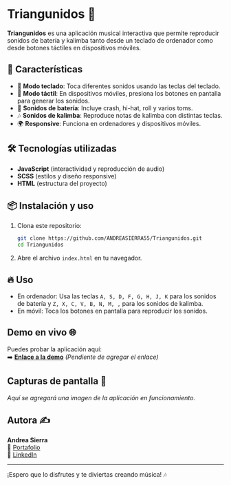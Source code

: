 # Triangunidos 🎵

**Triangunidos** es una aplicación musical interactiva que permite reproducir sonidos de batería y kalimba tanto desde un teclado de ordenador como desde botones táctiles en dispositivos móviles.

## 🚀 Características

- 🎹 **Modo teclado**: Toca diferentes sonidos usando las teclas del teclado.
- 📱 **Modo táctil**: En dispositivos móviles, presiona los botones en pantalla para generar los sonidos.
- 🥁 **Sonidos de batería**: Incluye crash, hi-hat, roll y varios toms.
- 🎶 **Sonidos de kalimba**: Reproduce notas de kalimba con distintas teclas.
- 🌍 **Responsive**: Funciona en ordenadores y dispositivos móviles.

## 🛠️ Tecnologías utilizadas

- **JavaScript** (interactividad y reproducción de audio)
- **SCSS** (estilos y diseño responsive)
- **HTML** (estructura del proyecto)

## 📦 Instalación y uso

1. Clona este repositorio:
   ```bash
   git clone https://github.com/ANDREASIERRA55/Triangunidos.git
   cd Triangunidos
   ```

2. Abre el archivo `index.html` en tu navegador.

## 🔥 Uso

- En ordenador: Usa las teclas `A, S, D, F, G, H, J, K` para los sonidos de batería y `Z, X, C, V, B, N, M, ,` para los sonidos de kalimba.
- En móvil: Toca los botones en pantalla para reproducir los sonidos.


## Demo en vivo 🌐
Puedes probar la aplicación aquí:  
➡️ [**Enlace a la demo**](#) *(Pendiente de agregar el enlace)*

## Capturas de pantalla 📸
_Aquí se agregará una imagen de la aplicación en funcionamiento._

## Autora ✍️
**Andrea Sierra**  
🔗 [Portafolio](https://andreasierra-portfolio.web.app)  
🔗 [LinkedIn](https://www.linkedin.com/in/andreasierra103)  

---
¡Espero que lo disfrutes y te diviertas creando música! 🎶

